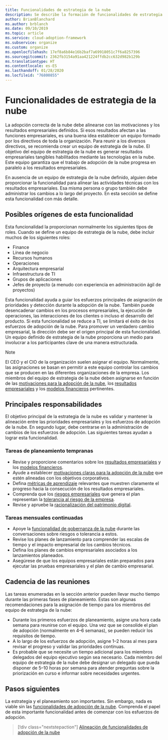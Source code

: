 ```yaml
---
title: Funcionalidades de estrategia de la nube
description: Se describe la formación de funcionalidades de estrategia de la nube.
author: BrianBlanchard
ms.author: brblanch
ms.date: 09/10/2019
ms.topic: article
ms.service: cloud-adoption-framework
ms.subservice: organize
ms.custom: organize
ms.openlocfilehash: 17ef8a6b84e16b2baf7a69918051c7f6a8257396
ms.sourcegitcommit: 2362fb3154a91aa421224ffdb2cc632d982b129b
ms.translationtype: HT
ms.contentlocale: es-ES
ms.lasthandoff: 01/28/2020
ms.locfileid: "76800855"
---
```

# <a name="cloud-strategy-capabilities"></a>Funcionalidades de estrategia de la nube

La adopción correcta de la nube debe alinearse con las motivaciones y los resultados empresariales definidos. Si esos resultados afectan a las funciones empresariales, es una buena idea establecer un equipo formado por los directivos de toda la organización. Para reunir a los diversos directivos, se recomienda crear un equipo de estrategia de la nube. El objetivo del equipo de estrategia de la nube es generar resultados empresariales tangibles habilitados mediante las tecnologías en la nube. Este equipo garantiza que el trabajo de adopción de la nube progresa en paralelo a los resultados empresariales.

En ausencia de un equipo de estrategia de la nube definido, alguien debe proporcionar la funcionalidad para alinear las actividades técnicas con los resultados empresariales. Esa misma persona o grupo también debe administrar los cambios a lo largo del proyecto. En esta sección se define esta funcionalidad con más detalle.

## <a name="possible-sources-for-this-capability"></a>Posibles orígenes de esta funcionalidad

Esta funcionalidad la proporcionan normalmente los siguientes tipos de roles. Cuando se define un equipo de estrategia de la nube, debe incluir muchos de los siguientes roles:

- Finance
- Línea de negocio
- Recursos humanos
- Operaciones
- Arquitectura empresarial
- Infraestructura de TI
- Grupos de aplicaciones
- Jefes de proyecto (a menudo con experiencia en administración ágil de proyectos)

Esta funcionalidad ayuda a guiar los esfuerzos principales de asignación de prioridades y detección durante la adopción de la nube. También puede desencadenar cambios en los procesos empresariales, la ejecución de operaciones, las interacciones de los clientes o incluso el desarrollo del producto. Si esta funcionalidad se reduce a TI, se limitará el éxito de los esfuerzos de adopción de la nube. Para promover un verdadero cambio empresarial, la dirección debe ser el origen principal de esta funcionalidad. Un equipo definido de estrategia de la nube proporciona un medio para involucrar a los participantes clave de una manera estructurada.

> [!NOTE]
> El CEO y el CIO de la organización suelen asignar el equipo. Normalmente, las asignaciones se basan en permitir a este equipo controlar los cambios que se producen en las diferentes organizaciones de la empresa. Los miembros del equipo de estrategia de la nube deben asignarse en función de las [motivaciones para la adopción de la nube](../strategy/motivations.md), los [resultados empresariales](../strategy/business-outcomes/index.md) y los [modelos financieros](../strategy/financial-models.md) pertinentes.

## <a name="key-responsibilities"></a>Principales responsabilidades

El objetivo principal de la estrategia de la nube es validar y mantener la alineación entre las prioridades empresariales y los esfuerzos de adopción de la nube. En segundo lugar, debe centrarse en la administración de cambios de los esfuerzos de adopción. Las siguientes tareas ayudan a lograr esta funcionalidad.

### <a name="early-planning-tasks"></a>Tareas de planeamiento tempranas

- Revise y proporcione comentarios sobre los [resultados empresariales](../strategy/business-outcomes/index.md) y los [modelos financieros](../strategy/financial-models.md).
- Ayude a establecer [motivaciones claras para la adopción de la nube](../strategy/motivations.md) que estén alineadas con los objetivos corporativos.
- Defina [métricas de aprendizaje](../strategy/learning-metrics.md) relevantes que muestren claramente el progreso hacia la consecución de los resultados empresariales.
- Comprenda que los [riesgos empresariales](../govern/policy-compliance/risk-tolerance.md) que genera el plan representan la [tolerancia al riesgo de la empresa](../govern/policy-compliance/risk-tolerance.md).
- Revise y apruebe la [racionalización del patrimonio digital](../digital-estate/rationalize.md).

### <a name="ongoing-monthly-tasks"></a>Tareas mensuales continuadas

- Apoye la [funcionalidad de gobernanza de la nube](./cloud-governance.md) durante las conversaciones sobre riesgos o tolerancia a estos.
- Revise los planes de lanzamiento para comprender las escalas de tiempo y el impacto empresarial de los cambios técnicos.
- Defina los planes de cambios empresariales asociados a los lanzamientos planeados.
- Asegúrese de que los equipos empresariales están preparados para ejecutar las pruebas empresariales y el plan de cambio empresarial.

## <a name="meeting-cadence"></a>Cadencia de las reuniones

Las tareas enumeradas en la sección anterior pueden llevar mucho tiempo durante las primeras fases de planeamiento. Estas son algunas recomendaciones para la asignación de tiempo para los miembros del equipo de estrategia de la nube:

- Durante los primeros esfuerzos de planeamiento, asigne una hora cada semana para reunirse con el equipo. Una vez que se consolide el plan de adopción (normalmente en 4&ndash;6 semanas), se pueden reducir los requisitos de tiempo.
- A lo largo de los esfuerzos de adopción, asigne 1&ndash;2 horas al mes para revisar el progreso y validar las prioridades continuas.
- Es probable que se necesite un tiempo adicional para los miembros delegados del equipo ejecutivo según sea necesario. Cada miembro del equipo de estrategia de la nube debe designar un delegado que pueda disponer de 5&ndash;10 horas por semana para atender preguntas sobre la priorización en curso e informar sobre necesidades urgentes.

## <a name="next-steps"></a>Pasos siguientes

La estrategia y el planeamiento son importantes. Sin embargo, nada es viable sin las [funcionalidades de adopción de la nube](./cloud-adoption.md). Comprenda el papel de esta importante funcionalidad antes de comenzar con los esfuerzos de adopción.

> [!div class="nextstepaction"]
> [Alineación de funcionalidades de adopción de la nube](./cloud-adoption.md)
